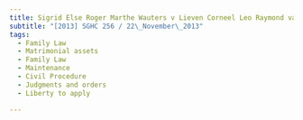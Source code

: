 ```yaml
---
title: Sigrid Else Roger Marthe Wauters v Lieven Corneel Leo Raymond van den Brande 
subtitle: "[2013] SGHC 256 / 22\_November\_2013"
tags:
  - Family Law
  - Matrimonial assets
  - Family Law
  - Maintenance
  - Civil Procedure
  - Judgments and orders
  - Liberty to apply

---
```


